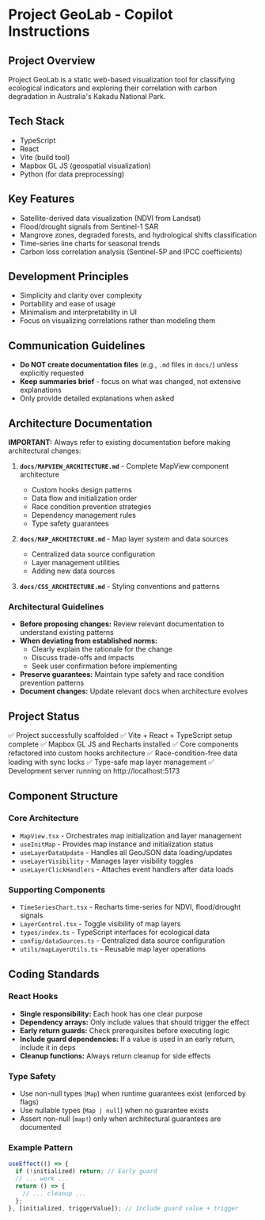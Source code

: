 # Project GeoLab - Copilot Instructions

## Project Overview

Project GeoLab is a static web-based visualization tool for classifying ecological indicators and exploring their correlation with carbon degradation in Australia's Kakadu National Park.

## Tech Stack

- TypeScript
- React
- Vite (build tool)
- Mapbox GL JS (geospatial visualization)
- Python (for data preprocessing)

## Key Features

- Satellite-derived data visualization (NDVI from Landsat)
- Flood/drought signals from Sentinel-1 SAR
- Mangrove zones, degraded forests, and hydrological shifts classification
- Time-series line charts for seasonal trends
- Carbon loss correlation analysis (Sentinel-5P and IPCC coefficients)

## Development Principles

- Simplicity and clarity over complexity
- Portability and ease of usage
- Minimalism and interpretability in UI
- Focus on visualizing correlations rather than modeling them

## Communication Guidelines

- **Do NOT create documentation files** (e.g., `.md` files in `docs/`) unless explicitly requested
- **Keep summaries brief** - focus on what was changed, not extensive explanations
- Only provide detailed explanations when asked

## Architecture Documentation

**IMPORTANT:** Always refer to existing documentation before making architectural changes:

1. **`docs/MAPVIEW_ARCHITECTURE.md`** - Complete MapView component architecture

   - Custom hooks design patterns
   - Data flow and initialization order
   - Race condition prevention strategies
   - Dependency management rules
   - Type safety guarantees

2. **`docs/MAP_ARCHITECTURE.md`** - Map layer system and data sources

   - Centralized data source configuration
   - Layer management utilities
   - Adding new data sources

3. **`docs/CSS_ARCHITECTURE.md`** - Styling conventions and patterns

### Architectural Guidelines

- **Before proposing changes:** Review relevant documentation to understand existing patterns
- **When deviating from established norms:**
  - Clearly explain the rationale for the change
  - Discuss trade-offs and impacts
  - Seek user confirmation before implementing
- **Preserve guarantees:** Maintain type safety and race condition prevention patterns
- **Document changes:** Update relevant docs when architecture evolves

## Project Status

✅ Project successfully scaffolded
✅ Vite + React + TypeScript setup complete
✅ Mapbox GL JS and Recharts installed
✅ Core components refactored into custom hooks architecture
✅ Race-condition-free data loading with sync locks
✅ Type-safe map layer management
✅ Development server running on http://localhost:5173

## Component Structure

### Core Architecture

- `MapView.tsx` - Orchestrates map initialization and layer management
- `useInitMap` - Provides map instance and initialization status
- `useLayerDataUpdate` - Handles all GeoJSON data loading/updates
- `useLayerVisibility` - Manages layer visibility toggles
- `useLayerClickHandlers` - Attaches event handlers after data loads

### Supporting Components

- `TimeSeriesChart.tsx` - Recharts time-series for NDVI, flood/drought signals
- `LayerControl.tsx` - Toggle visibility of map layers
- `types/index.ts` - TypeScript interfaces for ecological data
- `config/dataSources.ts` - Centralized data source configuration
- `utils/mapLayerUtils.ts` - Reusable map layer operations

## Coding Standards

### React Hooks

- **Single responsibility:** Each hook has one clear purpose
- **Dependency arrays:** Only include values that should trigger the effect
- **Early return guards:** Check prerequisites before executing logic
- **Include guard dependencies:** If a value is used in an early return, include it in deps
- **Cleanup functions:** Always return cleanup for side effects

### Type Safety

- Use non-null types (`Map`) when runtime guarantees exist (enforced by flags)
- Use nullable types (`Map | null`) when no guarantee exists
- Assert non-null (`map!`) only when architectural guarantees are documented

### Example Pattern

```typescript
useEffect(() => {
  if (!initialized) return; // Early guard
  // ... work ...
  return () => {
    // ... cleanup ...
  };
}, [initialized, triggerValue]); // Include guard value + trigger
```
